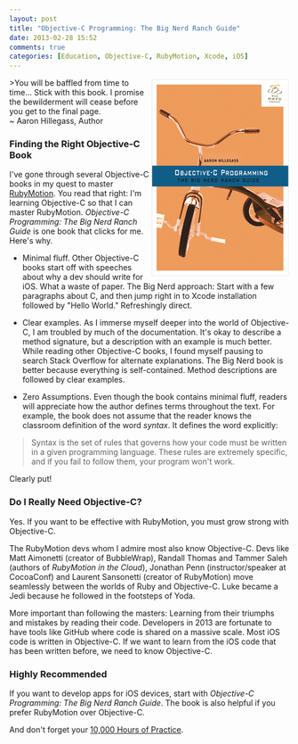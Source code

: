 ```yaml
---
layout: post
title: "Objective-C Programming: The Big Nerd Ranch Guide"
date: 2013-02-28 15:52
comments: true
categories: [Education, Objective-C, RubyMotion, Xcode, iOS]
---
```

<img src="/images/objective-c-big-nerd.png" align="right" width="250" height="357" alt="Objective-C Programming - The Big Nerd Ranch Guide" title="Objective-C Programming - The Big Nerd Ranch Guide">
>You will be baffled from time to time… Stick with this book. I promise the bewilderment will cease before you get to the final page.<br/>~ Aaron Hillegass, Author

### Finding the Right Objective-C Book

I've gone through several Objective-C books in my quest to master [RubyMotion](/blog/2012/10/29/building-ios-apps-with-ruby-motion/). You read that right: I'm learning Objective-C so that I can master RubyMotion. *Objective-C Programming: The Big Nerd Ranch Guide* is one book that clicks for me. Here's why.

<!--more-->

* Minimal fluff. Other Objective-C books start off with speeches about why a dev should write for iOS. What a waste of paper. The Big Nerd approach: Start with a few paragraphs about C, and then jump right in to Xcode installation followed by "Hello World." Refreshingly direct.

* Clear examples. As I immerse myself deeper into the world of Objective-C, I am troubled by much of the documentation. It's okay to describe a method signature, but a description with an example is much better. While reading other Objective-C books, I found myself pausing to search Stack Overflow for alternate explanations. The Big Nerd book is better because everything is self-contained. Method descriptions are followed by clear examples.

* Zero Assumptions. Even though the book contains minimal fluff, readers will appreciate how the author defines terms throughout the text. For example, the book does not assume that the reader knows the classroom definition of the word *syntax*. It defines the word explicitly:

>Syntax is the set of rules that governs how your code must be written in a given programming language. These rules are extremely specific, and if you fail to follow them, your program won't work.

Clearly put!

### Do I Really Need Objective-C?

Yes. If you want to be effective with RubyMotion, you must grow strong with Objective-C.

The RubyMotion devs whom I admire most also know Objective-C. Devs like Matt Aimonetti (creator of BubbleWrap), Randall Thomas and Tammer Saleh (authors of *RubyMotion in the Cloud*), Jonathan Penn (instructor/speaker at CocoaConf) and Laurent Sansonetti (creator of RubyMotion) move seamlessly between the worlds of Ruby and Objective-C. Luke became a Jedi because he followed in the footsteps of Yoda.

More important than following the masters: Learning from their triumphs and mistakes by reading their code. Developers in 2013 are fortunate to have tools like GitHub where code is shared on a massive scale. Most iOS code is written in Objective-C. If we want to learn from the iOS code that has been written before, we need to know Objective-C.

### Highly Recommended

If you want to develop apps for iOS devices, start with *Objective-C Programming: The Big Nerd Ranch Guide*. The book is also helpful if you prefer RubyMotion over Objective-C.

And don't forget your [10,000 Hours of Practice](/blog/2012/09/03/10000-hours-of-practice/).
